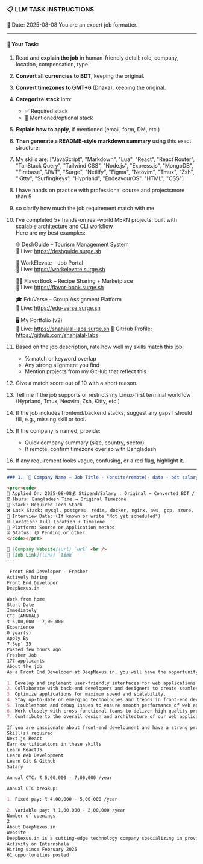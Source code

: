 ### 📋 LLM TASK INSTRUCTIONS  
📅 Date: 2025-08-08
You are an expert job formatter.

---

#### 🔧 Your Task:
1. Read and **explain the job** in human-friendly detail: role, company, location, compensation, type.  
2. **Convert all currencies to BDT**, keeping the original.  
3. **Convert timezones to GMT+6** (Dhaka), keeping the original.  
4. **Categorize stack** into:  
   - ✅ Required stack  
   - 🔧 Mentioned/optional stack  
5. **Explain how to apply**, if mentioned (email, form, DM, etc.)  
6. **Then generate a README-style markdown summary** using this exact structure:
7. My skills are: ["JavaScript", "Markdown", "Lua", "React", "React Router", "TanStack Query", "Tailwind CSS", "Node.js", "Express.js", "MongoDB", "Firebase", "JWT", "Surge", "Netlify", "Figma", "Neovim", "Tmux", "Zsh", "Kitty", "SurfingKeys", "Hyprland", "EndeavourOS", "HTML", "CSS"]
8. I have hands on practice with professional course and projectsmore than 5
9. so clarify how much the job requirement match with me 
10. I’ve completed 5+ hands-on real-world MERN projects, built with scalable architecture and CLI workflow.  
    Here are my best examples:

      🌐 DeshGuide – Tourism Management System  
    🔗 Live: https://deshguide.surge.sh

    💼 WorkElevate – Job Portal  
    🔗 Live: https://workelevate.surge.sh

    🧑‍🍳 FlavorBook – Recipe Sharing + Marketplace  
    🔗 Live: https://flavor-book.surge.sh

    🎓 EduVerse – Group Assignment Platform  
    🔗 Live: https://edu-verse.surge.sh

    🖥️ My Portfolio (v2)  
    🔗 Live: https://shahjalal-labs.surge.sh
    🚀 GitHub Profile: https://github.com/shahjalal-labs

11. Based on the job description, rate how well my skills match this job:  
    - % match or keyword overlap  
    - Any strong alignment you find  
    - Mention projects from my GitHub that reflect this

12. Give a match score out of 10 with a short reason.

13. Tell me if the job supports or restricts my Linux-first terminal workflow (Hyprland, Tmux, Neovim, Zsh, Kitty, etc.)

14. If the job includes frontend/backend stacks, suggest any gaps I should fill, e.g., missing skill or tool.

15. If the company is named, provide:  
    - Quick company summary (size, country, sector)  
    - If remote, confirm timezone overlap with Bangladesh

16. If any requirement looks vague, confusing, or a red flag, highlight it.
---
```markdown
### 1. `🏢 Company Name — Job Title - (onsite/remote)- date - bdt salary`

<pre><code>
📅 Applied On: 2025-08-08💰 Stipend/Salary : Original ≈ Converted BDT / Monthly
⏰ Hours: Bangladesh Time → Original Timezone
🧰 Stack: Required Tech Stack
❌ Lack Stack: mysql, postgres, redis, docker, nginx, aws, gcp, azure, firebase, netlify, surge, figma, sketch, etc.
📆 Interview Date: (If known or write "Not yet scheduled")
🌐 Location: Full Location + Timezone
🧭 Platform: Source or Application method
⏳ Status: 🟡 Pending or other
</code></pre>

🔗 [Company Website](url) `url` <br />
🔗 [Job Link](link) `link`
---

 Front End Developer - Fresher
Actively hiring
Front End Developer
DeepNexus.in

Work from home
Start Date
Immediately
CTC (ANNUAL)
₹ 5,00,000 - 7,00,000
Experience
0 year(s)
Apply By
7 Sep' 25
Posted few hours ago
Fresher Job
177 applicants
About the job
As a Front End Developer at DeepNexus.in, you will have the opportunity to work on cutting-edge projects using React and Next.js to drive the development of our innovative web applications. Join our dynamic team and be a part of shaping the future of technology in exciting ways.

1. Develop and implement user-friendly interfaces for web applications using React and Next.js.
2. Collaborate with back-end developers and designers to create seamless user experiences.
3. Optimize applications for maximum speed and scalability.
4. Stay up-to-date on emerging technologies and trends in front-end development.
5. Troubleshoot and debug issues to ensure smooth performance of web applications.
6. Work closely with cross-functional teams to deliver high-quality products on time.
7. Contribute to the overall design and architecture of our web applications to enhance user engagement.

If you are passionate about front-end development and have a strong proficiency in React and Next.js, we want to hear from you. Join DeepNexus.in and be a part of a talented team driving innovation and excellence in the tech industry.
Skill(s) required
Next.js React
Earn certifications in these skills
Learn ReactJS
Learn Web Development
Learn Git & Github
Salary

Annual CTC: ₹ 5,00,000 - 7,00,000 /year

Annual CTC breakup:

1. Fixed pay: ₹ 4,00,000 - 5,00,000 /year

2. Variable pay: ₹ 1,00,000 - 2,00,000 /year
Number of openings
2
About DeepNexus.in
Website
DeepNexus.in is a cutting-edge technology company specializing in providing innovative solutions that empower businesses to achieve their digital transformation goals. At DeepNexus, we bridge the gap between advanced technology and real-world applications, offering comprehensive services in software development, cloud computing, AI-driven solutions, and data analytics. Our mission is to help businesses thrive in an ever-evolving digital landscape by delivering scalable, reliable, and customized solutions tailored to their unique needs. Whether you're a startup, SME, or enterprise, DeepNexus.in is your trusted partner in creating impactful digital experiences and optimizing business processes.
Activity on Internshala
Hiring since February 2025
61 opportunities posted


```